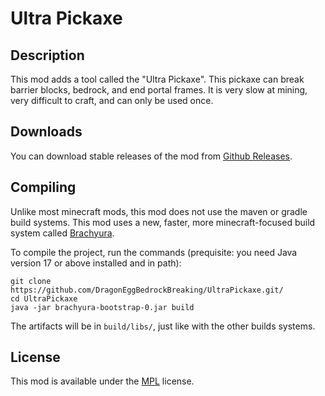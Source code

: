 # Ultra Pickaxe

## Description

This mod adds a tool called the "Ultra Pickaxe". This pickaxe can break barrier blocks,
bedrock, and end portal frames. It is very slow at mining, very difficult to craft, and
can only be used once.

## Downloads

You can download stable releases of the mod from [Github Releases](https:/github.com/DragonEggBedrockBreaking/UltraPickaxe/releases).

## Compiling

Unlike most minecraft mods, this mod does not use the maven or gradle build systems.
This mod uses a new, faster, more minecraft-focused build system called [Brachyura](https://github.com/CoolCrabs/brachyura).

To compile the project, run the commands (prequisite: you need Java version 17 or above installed and in path):
```
git clone https://github.com/DragonEggBedrockBreaking/UltraPickaxe.git/
cd UltraPickaxe
java -jar brachyura-bootstrap-0.jar build
```

The artifacts will be in `build/libs/`, just like with the other builds systems.

## License

This mod is available under the [MPL](LICENSE.txt) license.